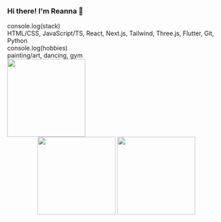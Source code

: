 ### Hi there! I'm Reanna 🙈

<div className="flex flex-row w-full items-center justify-center">
  <div>
    <div>console.log(stack)</div>
    <div>HTML/CSS, JavaScript/TS, React, Next.js, Tailwind, Three.js, Flutter, Git, Python</div>
    <div>console.log(hobbies)</div>
    <div>painting/art, dancing, gym</div>
  </div>
  <img src="https://reannab16.github.io/readmeimgs/hi.GIF" height="180em" width="auto">
</div>


<div align="center">
  <img height="180em" src="https://github-readme-stats-three-sepia.vercel.app/api?username=reannab16&show_icons=true&hide_border=true&bg_color=ffffff00&text_color=4EB18D&title_color=ff7b72&icon_color=4B2C2F" />
  <img height="180em" src="https://github-readme-stats-three-sepia.vercel.app/api/top-langs/?username=reannab16&layout=compact&exclude_repo=github-readme-stats&hide_border=true&bg_color=ffffff00&text_color=4EB18D&title_color=ff7b72&icon_color=4B2C2F" />
</div>
